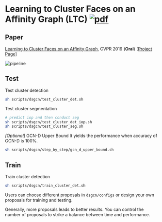 # Learning to Cluster Faces on an Affinity Graph (LTC) [![pdf](https://img.shields.io/badge/Arxiv-pdf-orange.svg?style=flat)](https://arxiv.org/abs/1904.02749)

## Paper
[Learning to Cluster Faces on an Affinity Graph](https://arxiv.org/abs/1904.02749), CVPR 2019 (**Oral**) [[Project Page](http://yanglei.me/project/ltc)]

![pipeline](http://yanglei.me/project/ltc/imgs/pipeline.png)


## Test

Test cluster detection
```bash
sh scripts/dsgcn/test_cluster_det.sh
```

Test cluster segmentation
```bash
# predict iop and then conduct seg
sh scripts/dsgcn/test_cluster_det_iop.sh
sh scripts/dsgcn/test_cluster_seg.sh
```

*[Optional]* GCN-D Upper Bound
It yields the performance when accuracy of GCN-D is 100%.
```bash
sh scripts/dsgcn/step_by_step/gcn_d_upper_bound.sh
```

## Train

Train cluster detection
```bash
sh scripts/dsgcn/train_cluster_det.sh
```
Users can choose different proposals in `dsgcn/configs` or design your own proposals for training and testing.

Generally, more proposals leads to better results.
You can control the number of proposals to strike a balance between time and performance.
